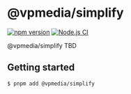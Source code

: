 # @vpmedia/simplify

[![npm version](https://badge.fury.io/js/@vpmedia%2Fsimplify.svg?v=1.29.0)](https://badge.fury.io/js/@vpmedia%2Fsimplify)
[![Node.js CI](https://github.com/vpmedia/simplify/actions/workflows/ci.yml/badge.svg)](https://github.com/vpmedia/simplify/actions/workflows/ci.yml)

@vpmedia/simplify TBD

## Getting started

    $ pnpm add @vpmedia/simplify
